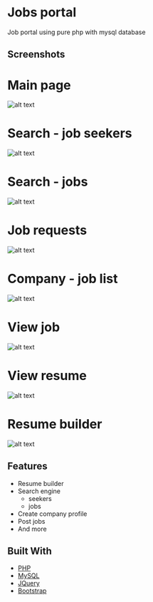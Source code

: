 # Jobs portal
Job portal using pure php with mysql database


## Screenshots
# Main page
![alt text](https://raw.githubusercontent.com/RaoufGrera/job_portal/master/images/readme_img/main_page.png)

# Search - job seekers
![alt text](https://raw.githubusercontent.com/RaoufGrera/job_portal/master/images/readme_img/search_engine.png)

# Search - jobs
![alt text](https://raw.githubusercontent.com/RaoufGrera/job_portal/master/images/readme_img/searchjob.png)

# Job requests
![alt text](https://raw.githubusercontent.com/RaoufGrera/job_portal/master/images/readme_img/company_jobrequest.png)

# Company - job list
![alt text](https://raw.githubusercontent.com/RaoufGrera/job_portal/master/images/readme_img/company_joblist.png)

# View job
![alt text](https://raw.githubusercontent.com/RaoufGrera/job_portal/master/images/readme_img/view_job.png)

# View resume
![alt text](https://raw.githubusercontent.com/RaoufGrera/job_portal/master/images/readme_img/view_resume.png)

# Resume builder
![alt text](https://raw.githubusercontent.com/RaoufGrera/job_portal/master/images/readme_img/resume_builder.png)





## Features
- Resume builder
- Search engine
    - seekers
    - jobs
- Create company profile
- Post jobs
- And more

## Built With
* [PHP](https://www.php.net/)
* [MySQL](https://www.mysql.com/)
* [JQuery](https://jquery.com)
* [Bootstrap](https://getbootstrap.com)
